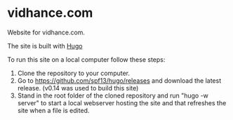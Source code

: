 # vidhance.com
Website for vidhance.com.

The site is built with [Hugo](http://gohugo.io/)

To run this site on a local computer follow these steps:

1. Clone the repository to your computer.
2. Go to https://github.com/spf13/hugo/releases and download the latest release. (v0.14 was used to build this site)
3. Stand in the root folder of the cloned repository and run "hugo -w server" to start a local webserver hosting the site and that refreshes the site when a file is edited.
